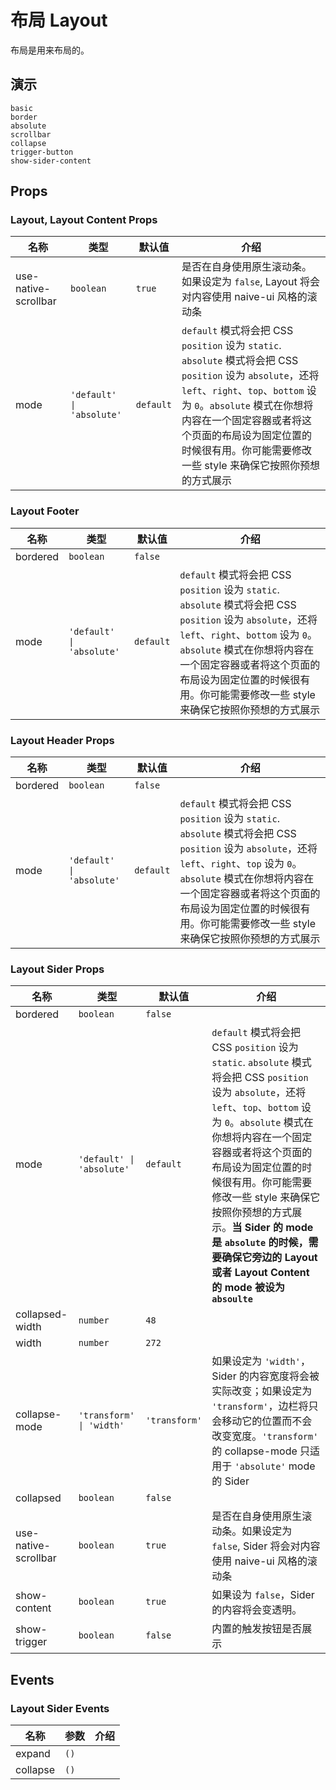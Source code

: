 # 布局 Layout
布局是用来布局的。
<!--single-column-->
## 演示
```demo
basic
border
absolute
scrollbar
collapse
trigger-button
show-sider-content
```
## Props
### Layout, Layout Content Props
|名称|类型|默认值|介绍|
|-|-|-|-|
|use-native-scrollbar|`boolean`|`true`|是否在自身使用原生滚动条。如果设定为 `false`, Layout 将会对内容使用 naive-ui 风格的滚动条|
|mode|`'default' \| 'absolute'`|`default`|`default` 模式将会把 CSS `position` 设为 `static`. `absolute`  模式将会把 CSS `position` 设为 `absolute`，还将 `left`、`right`、`top`、`bottom` 设为 `0`。`absolute` 模式在你想将内容在一个固定容器或者将这个页面的布局设为固定位置的时候很有用。你可能需要修改一些 style 来确保它按照你预想的方式展示|

### Layout Footer
|名称|类型|默认值|介绍|
|-|-|-|-|
|bordered|`boolean`|`false`||
|mode|`'default' \| 'absolute'`|`default`|`default` 模式将会把 CSS `position` 设为 `static`. `absolute`  模式将会把 CSS `position` 设为 `absolute`，还将 `left`、`right`、`bottom` 设为 `0`。`absolute` 模式在你想将内容在一个固定容器或者将这个页面的布局设为固定位置的时候很有用。你可能需要修改一些 style 来确保它按照你预想的方式展示|

### Layout Header Props
|名称|类型|默认值|介绍|
|-|-|-|-|
|bordered|`boolean`|`false`||
|mode|`'default' \| 'absolute'`|`default`|`default` 模式将会把 CSS `position` 设为 `static`. `absolute`  模式将会把 CSS `position` 设为 `absolute`，还将 `left`、`right`、`top` 设为 `0`。`absolute` 模式在你想将内容在一个固定容器或者将这个页面的布局设为固定位置的时候很有用。你可能需要修改一些 style 来确保它按照你预想的方式展示|

### Layout Sider Props
|名称|类型|默认值|介绍|
|-|-|-|-|
|bordered|`boolean`|`false`||
|mode|`'default' \| 'absolute'`|`default`|`default` 模式将会把 CSS `position` 设为 `static`. `absolute`  模式将会把 CSS `position` 设为 `absolute`，还将 `left`、`top`、`bottom` 设为 `0`。`absolute` 模式在你想将内容在一个固定容器或者将这个页面的布局设为固定位置的时候很有用。你可能需要修改一些 style 来确保它按照你预想的方式展示。**当 Sider 的 mode 是 `absolute` 的时候，需要确保它旁边的 Layout 或者 Layout Content 的 mode 被设为 `absoulte`**|
|collapsed-width|`number`|`48`||
|width|`number`|`272`||
|collapse-mode|`'transform' \| 'width'`|`'transform'`|如果设定为 `'width'`，Sider 的内容宽度将会被实际改变；如果设定为 `'transform'`，边栏将只会移动它的位置而不会改变宽度。`'transform'` 的 collapse-mode 只适用于 `'absolute'` mode 的 Sider|
|collapsed|`boolean`|`false`||
|use-native-scrollbar|`boolean`|`true`|是否在自身使用原生滚动条。如果设定为 `false`, Sider 将会对内容使用 naive-ui 风格的滚动条|
|show-content|`boolean`|`true`|如果设为 `false`，Sider 的内容将会变透明。|
|show-trigger|`boolean`|`false`|内置的触发按钮是否展示|

## Events
### Layout Sider Events
|名称|参数|介绍|
|-|-|-|
|expand|`()`||
|collapse|`()`||